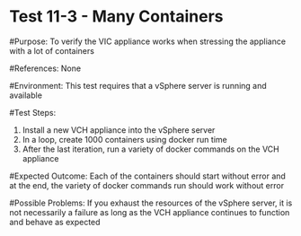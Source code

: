 Test 11-3 - Many Containers
=======

#Purpose:
To verify the VIC appliance works when stressing the appliance with a lot of containers

#References:
None

#Environment:
This test requires that a vSphere server is running and available

#Test Steps:
1. Install a new VCH appliance into the vSphere server
2. In a loop, create 1000 containers using docker run time
3. After the last iteration, run a variety of docker commands on the VCH appliance

#Expected Outcome:
Each of the containers should start without error and at the end, the variety of docker commands run should work without error

#Possible Problems:
If you exhaust the resources of the vSphere server, it is not necessarily a failure as long as the VCH appliance continues to function and behave as expected
